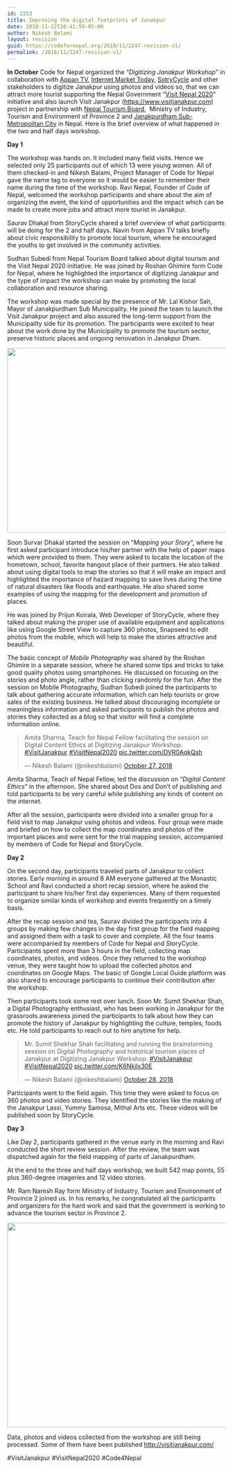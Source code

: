 ```yaml
---
id: 2253
title: Improving the digital footprints of Janakpur
date: 2018-11-22T20:41:59-05:00
author: Nikesh Balami
layout: revision
guid: https://codefornepal.org/2018/11/2247-revision-v1/
permalink: /2018/11/2247-revision-v1/
---
```

**In October** <span style="font-weight: 400;">Code for Nepal organized the &#8220;</span>_<span style="font-weight: 400;">Digitizing Janakpur Workshop</span>_<span style="font-weight: 400;">&#8221; in collaboration with </span>[<span style="font-weight: 400;">Appan TV</span>](http://www.appantv.com.np/)<span style="font-weight: 400;">, </span>[<span style="font-weight: 400;">Internet Market Today</span>](https://www.internetmarkettoday.com/)<span style="font-weight: 400;">, </span>[<span style="font-weight: 400;">SotryCycle</span>](http://storycycle.com/) <span style="font-weight: 400;">and other stakeholders to digitize Janakpur using photos and videos so, that we can attract more tourist supporting the Nepal Government &#8220;</span>[<span style="font-weight: 400;">Visit Nepal 2020</span>](https://twitter.com/VisitNepalY2020)<span style="font-weight: 400;">&#8221; initiative and also launch Visit Janakpur (</span>[<span style="font-weight: 400;">https://www.visitjanakpur.com</span>](https://www.visitjanakpur.com/)<span style="font-weight: 400;">) project in partnership with </span>[<span style="font-weight: 400;">Nepal Tourism Board</span>](https://www.welcomenepal.com/)<span style="font-weight: 400;">,  Ministry of Industry, Tourism and Environment of Province 2 and </span>[<span style="font-weight: 400;">Janakpurdham Sub-Metropolitan City</span>](http://janakpurmun.gov.np/en) <span style="font-weight: 400;">in Nepal. Here is the brief overview of what happened in the two and half days workshop.</span>

**Day 1**

<span style="font-weight: 400;">The workshop was hands on. It included many field visits. Hence we selected only 25 participants out of which 13 were young women. All of them checked-in and Nikesh Balami, Project Manager of Code for Nepal gave the name tag to everyone so it would be easier to remember their name during the time of the workshop. Ravi Nepal, Founder of Code of Nepal, welcomed the workshop participants and share about the aim of organizing the event, the kind of opportunities and the impact which can be made to create more jobs and attract more tourist in Janakpur.</span>

<span style="font-weight: 400;">Saurav Dhakal from StoryCycle shared a brief overview of what participants will be doing for the 2 and half days. Navin from Appan TV talks briefly about civic responsibility to promote local tourism, where he encouraged the youths to get involved in the community activities.</span>

<span style="font-weight: 400;">Sudhan Subedi from Nepal Tourism Board talked about digital tourism and the Visit Nepal 2020 initiative. He was joined by Roshan Ghimire form Code for Nepal, where he highlighted the importance of digitizing Janakpur and the type of impact the workshop can make by promoting the local collaboration and resource sharing.</span>

<span style="font-weight: 400;">The workshop was made special by the presence of Mr. Lal Kishor Sah, Mayor of Janakpurdham Sub Municipality. He joined the team to launch the Visit Janakpur project and also assured the long-term support from the Municipality side for its promotion. The participants were excited to hear about the work done by the Municipality to promote the tourism sector, preserve historic places and ongoing renovation in Janakpur Dham. </span>

[<img class="alignnone  wp-image-2249" src="https://codefornepal.org/wp-content/uploads/2018/11/6Z4A1563-1024x577.jpg" alt="" width="757" height="426" srcset="https://codefornepal.org/wp-content/uploads/2018/11/6Z4A1563-1024x577.jpg 1024w, https://codefornepal.org/wp-content/uploads/2018/11/6Z4A1563-300x169.jpg 300w, https://codefornepal.org/wp-content/uploads/2018/11/6Z4A1563-768x433.jpg 768w" sizes="(max-width: 757px) 100vw, 757px" />](https://codefornepal.org/wp-content/uploads/2018/11/6Z4A1563.jpg)

<span style="font-weight: 400;">Soon Survar Dhakal started the session on &#8220;</span>_<span style="font-weight: 400;">Mapping your Story</span>_<span style="font-weight: 400;">&#8220;, where he first asked participant introduce his/her partner with the help of paper maps which were provided to them. They were asked to locate the location of the hometown, school, favorite hangout place of their partners. He also talked about using digital tools to map the stories so that it will make an impact and highlighted the importance of hazard mapping to save lives during the time of natural disasters like floods and earthquake. He also shared some examples of using the mapping for the development and promotion of places. </span>

<span style="font-weight: 400;">He was joined by Prijun Koirala, Web Developer of StoryCycle, where they talked about making the proper use of available equipment and applications like using Google Street View to capture 360 photos, Snapseed to edit photos from the mobile, which will help to make the stories attractive and beautiful.</span>

<span style="font-weight: 400;">The basic concept of </span>_<span style="font-weight: 400;">Mobile Photography</span>_ <span style="font-weight: 400;">was shared by the Roshan Ghimire in a separate session, where he shared some tips and tricks to take good quality photos using smartphones. He discussed on focusing on the stories and photo angle, rather than clicking randomly for the fun. After the session on Mobile Photography, Sudhan Subedi joined the participants to talk about gathering accurate information, which can help tourists or grow sales of the existing business. He talked about discouraging incomplete or meaningless information and asked participants to publish the photos and stories they collected as a blog so that visitor will find a complete information online. </span>

<blockquote class="twitter-tweet" data-lang="en">
  <p dir="ltr" lang="en">
    Amita Sharma, Teach for Nepal Fellow facilitating the session on Digital Content Ethics at Digitizing Janakpur Workshop. <a href="https://twitter.com/hashtag/VisitJanakpur?src=hash&ref_src=twsrc%5Etfw">#VisitJanakpur</a> <a href="https://twitter.com/hashtag/VisitNepal2020?src=hash&ref_src=twsrc%5Etfw">#VisitNepal2020</a> <a href="https://t.co/DVR0AqkQsh">pic.twitter.com/DVR0AqkQsh</a>
  </p>
  
  <p>
    — Nikesh Balami (@nikeshbalami) <a href="https://twitter.com/nikeshbalami/status/1056125281138810881?ref_src=twsrc%5Etfw">October 27, 2018</a>
  </p>
</blockquote>



<span style="font-weight: 400;">Amita Sharma, Teach of Nepal Fellow, led the discussion on &#8220;</span>_<span style="font-weight: 400;">Digital Content Ethics</span>_<span style="font-weight: 400;">&#8221; in the afternoon. She shared about Dos and Don&#8217;t of publishing and told participants to be very careful while publishing any kinds of content on the internet. </span>

<span style="font-weight: 400;">After all the session, participants were divided into a smaller group for a field visit to map Janakpur using photos and videos. Four group were made and briefed on how to collect the map coordinates and photos of the important places and were sent for the trial mapping session, accompanied by members of Code for Nepal and StoryCycle.</span>

**Day 2**

<span style="font-weight: 400;">On the second day, participants traveled parts of Janakpur to collect stories. Early morning in around 8 AM everyone gathered at the Monastic School and Ravi conducted a short recap session, where he asked the participant to share his/her first day experiences. Many of them requested to organize similar kinds of workshop and events frequently on a timely basis.</span>

<span style="font-weight: 400;">After the recap session and tea, Saurav divided the participants into 4 groups by making few changes in the day first group for the field mapping and assigned them with a task to cover and complete. All the four teams were accompanied by members of Code for Nepal and StoryCycle. Participants spent more than 3 hours in the field, collecting map coordinates, photos, and videos. Once they returned to the workshop venue, they were taught how to upload the collected photos and coordinates on Google Maps. The basic of Google Local Guide platform was also shared to encourage participants to continue their contribution after the workshop. </span>

<span style="font-weight: 400;">Then participants took some rest over lunch. Soon Mr. Sumit Shekhar Shah, a Digital Photography enthusiast, who has been working in Janakpur for the grassroots awareness joined the participants to talk about how they can promote the history of Janakpur by highlighting the culture, temples, foods etc. He told participants to reach out to him anytime for help. </span>

<blockquote class="twitter-tweet" data-lang="en">
  <p dir="ltr" lang="en">
    Mr. Sumit Shekhar Shah facilitating and running the brainstorming session on Digital Photography and historical tourism places of Janakpur at Digitizing Janakpur Workshop. <a href="https://twitter.com/hashtag/VisitJanakpur?src=hash&ref_src=twsrc%5Etfw">#VisitJanakpur</a> <a href="https://twitter.com/hashtag/VisitNepal2020?src=hash&ref_src=twsrc%5Etfw">#VisitNepal2020</a> <a href="https://t.co/K6NkiIx30E">pic.twitter.com/K6NkiIx30E</a>
  </p>
  
  <p>
    — Nikesh Balami (@nikeshbalami) <a href="https://twitter.com/nikeshbalami/status/1056450109792231430?ref_src=twsrc%5Etfw">October 28, 2018</a>
  </p>
</blockquote>



<span style="font-weight: 400;">Participants went to the field again. This time they were asked to focus on 360 photos and video stories. They identified the stories like the making of the Janakpur Lassi, Yummy Samosa, Mithal Arts etc. These videos will be published soon by StoryCycle. </span>

**Day 3**

<span style="font-weight: 400;">Like Day 2, participants gathered in the venue early in the morning and Ravi conducted the short review session. After the review, the team was dispatched again for the field mapping of parts of Janakpurdham. </span>

<span style="font-weight: 400;">At the end to the three and half days workshop, we built 542 map points, 55 plus 360-degree imageries and 12 video stories.</span>

<span style="font-weight: 400;">Mr. Ram Naresh Ray form Ministry of Industry, Tourism and Environment of Province 2 joined us. In his remarks, he congratulated all the participants and organizers for the hard work and said that the government is working to advance the tourism sector in Province 2. </span>

[<img class="alignnone wp-image-2248 " src="https://codefornepal.org/wp-content/uploads/2018/11/6Z4A2225-1024x647.jpg" alt="" width="747" height="472" srcset="https://codefornepal.org/wp-content/uploads/2018/11/6Z4A2225-1024x647.jpg 1024w, https://codefornepal.org/wp-content/uploads/2018/11/6Z4A2225-300x190.jpg 300w, https://codefornepal.org/wp-content/uploads/2018/11/6Z4A2225-768x485.jpg 768w" sizes="(max-width: 747px) 100vw, 747px" />](https://codefornepal.org/wp-content/uploads/2018/11/6Z4A2225.jpg)

<span style="font-weight: 400;">Data, photos and videos collected from the workshop are still being processed. Some of them have been published </span>[<span style="font-weight: 400;">http://visitjanakpur.com/</span>](http://visitjanakpur.com/)

<span style="font-weight: 400;">#VisitJanakpur #VisitNepal2020 #Code4Nepal</span>